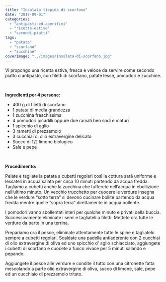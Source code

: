 ```yaml
---
title: "Insalata tiepida di scorfano"
date: "2017-09-01"
categories: 
  - "antipasti-ed-aperitivi"
  - "ricette-estive"
  - "secondi-piatti"
tags: 
  - "patata"
  - "scorfano"
  - "zucchine"
coverImage: "../images/Insalata-di-scorfano.jpg"
---
```


Vi propongo una ricetta estiva, fresca e veloce da servire come secondo piatto o antipasto, con filetti di scorfano, patate lesse, pomodori e zucchine.

 

**Ingredienti per 4 persone:**

- 400 g di filetti di scorfano
- 1 patata di media grandezza
- 1 zucchina freschissima
- 4 pomodori picadilli oppure due ramati ben sodi e maturi
- 1 spicchio di aglio
- 3 rametti di prezzemolo
- 3 cucchiai di olio extravergine delicato
- Succo di 1\\2 limone biologico
- Sale e pepe

 

**Procedimento:**

Pelate e tagliate la patata a cubetti regolari così la cottura sarà uniforme e lessateli in acqua salata per circa 10 minuti partendo da acqua fredda. Tagliamo a cubetti anche la zucchina che tufferete nell’acqua in ebollizione nell’ultimo minuto. Un vecchio trucchetto per cuocere le verdure insegna che le verdure “sotto terra” si devono cucinare bollite partendo da acqua fredda mentre quelle “sopra terra” direttamente in acqua bollente.

I pomodori vanno sbollentati interi per qualche minuto e privati della buccia. Successivamente eliminate i semi e tagliateli a filetti. Mettete ora tutte le verdure da parte in una terrina.

Prepariamo ora il pesce, eliminate attentamente tutte le spine e tagliatelo sempre a cubetti regolari. Scaldate una padella antiaderente con 2 cucchiai di olio extravergine di oliva ed uno spicchio d' aglio schiacciato, aggiungete i cubetti di scorfano e cuocete a fuoco vivace per 5 minuti salando e pepando.

Aggiungete il pesce alle verdure e condite il tutto con una citronette fatta mescolando a parte olio extravergine di oliva, succo di limone, sale, pepe ed un cucchiaio di prezzemolo tritato.
